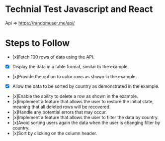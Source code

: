 # Technial Test Javascript and React

Api => https://randomuser.me/api/

# Steps to Follow

- [x]Fetch 100 rows of data using the API.
- [x] Display the data in a table format, similar to the example.
- [x]Provide the option to color rows as shown in the example.
- [x] Allow the data to be sorted by country as demonstrated in the example.
- [x]Enable the ability to delete a row as shown in the example.<br />
- [x]Implement a feature that allows the user to restore the initial state, meaning that all deleted rows will be recovered.
- [x]Handle any potential errors that may occur.
- [x]Implement a feature that allows the user to filter the data by country.
- [x]Avoid sorting users again the data when the user is changing filter by country.
- [x]Sort by clicking on the column header.
